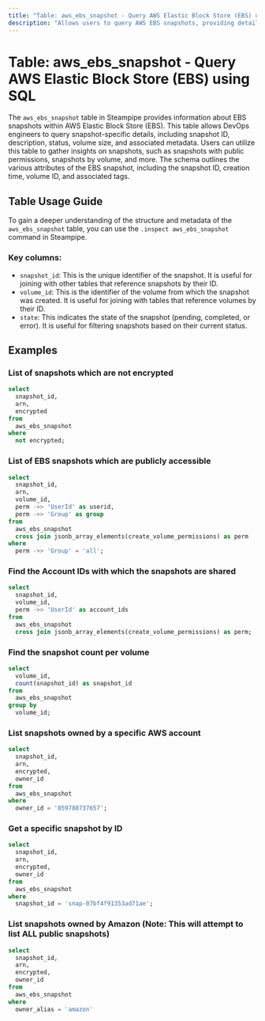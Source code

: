```yaml
---
title: "Table: aws_ebs_snapshot - Query AWS Elastic Block Store (EBS) using SQL"
description: "Allows users to query AWS EBS snapshots, providing detailed information about each snapshot's configuration, status, and associated metadata."
---
```


# Table: aws_ebs_snapshot - Query AWS Elastic Block Store (EBS) using SQL

The `aws_ebs_snapshot` table in Steampipe provides information about EBS snapshots within AWS Elastic Block Store (EBS). This table allows DevOps engineers to query snapshot-specific details, including snapshot ID, description, status, volume size, and associated metadata. Users can utilize this table to gather insights on snapshots, such as snapshots with public permissions, snapshots by volume, and more. The schema outlines the various attributes of the EBS snapshot, including the snapshot ID, creation time, volume ID, and associated tags.

## Table Usage Guide

To gain a deeper understanding of the structure and metadata of the `aws_ebs_snapshot` table, you can use the `.inspect aws_ebs_snapshot` command in Steampipe.

### Key columns:

- `snapshot_id`: This is the unique identifier of the snapshot. It is useful for joining with other tables that reference snapshots by their ID.
- `volume_id`: This is the identifier of the volume from which the snapshot was created. It is useful for joining with tables that reference volumes by their ID.
- `state`: This indicates the state of the snapshot (pending, completed, or error). It is useful for filtering snapshots based on their current status.


## Examples

### List of snapshots which are not encrypted

```sql
select
  snapshot_id,
  arn,
  encrypted
from
  aws_ebs_snapshot
where
  not encrypted;
```

### List of EBS snapshots which are publicly accessible

```sql
select
  snapshot_id,
  arn,
  volume_id,
  perm ->> 'UserId' as userid,
  perm ->> 'Group' as group
from
  aws_ebs_snapshot
  cross join jsonb_array_elements(create_volume_permissions) as perm
where
  perm ->> 'Group' = 'all';
```

### Find the Account IDs with which the snapshots are shared

```sql
select
  snapshot_id,
  volume_id,
  perm ->> 'UserId' as account_ids
from
  aws_ebs_snapshot
  cross join jsonb_array_elements(create_volume_permissions) as perm;
```

### Find the snapshot count per volume

```sql
select
  volume_id,
  count(snapshot_id) as snapshot_id
from
  aws_ebs_snapshot
group by
  volume_id;
```

### List snapshots owned by a specific AWS account

```sql
select
  snapshot_id,
  arn,
  encrypted,
  owner_id
from
  aws_ebs_snapshot
where
  owner_id = '859788737657';
```

### Get a specific snapshot by ID

```sql
select
  snapshot_id,
  arn,
  encrypted,
  owner_id
from
  aws_ebs_snapshot
where
  snapshot_id = 'snap-07bf4f91353ad71ae';
```

### List snapshots owned by Amazon (Note: This will attempt to list ALL public snapshots)

```sql
select
  snapshot_id,
  arn,
  encrypted,
  owner_id
from
  aws_ebs_snapshot
where
  owner_alias = 'amazon'
```